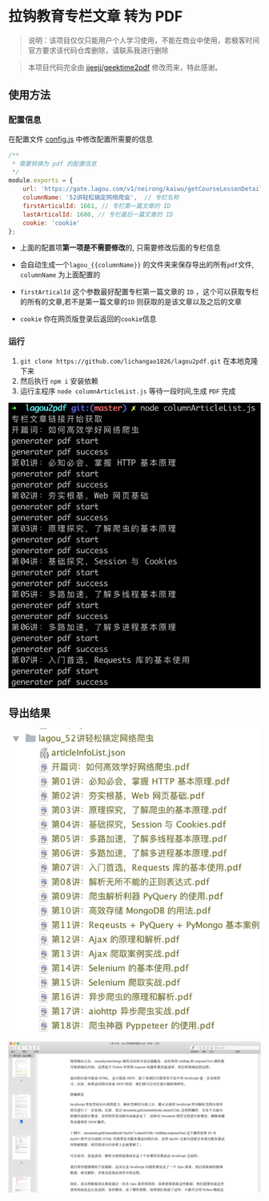 # 拉钩教育专栏文章 转为 PDF

> 说明：该项目仅仅只能用户个人学习使用，不能在商业中使用，若极客时间官方要求该代码仓库删除，请联系我进行删除

> 本项目代码完全由 [jjeejj/geektime2pdf](https://github.com/jjeejj/geektime2pdf) 修改而来，特此感谢。

## 使用方法

### 配置信息

在配置文件 [config.js](./config.js) 中修改配置所需要的信息

```js
/**
 * 需要转换为 pdf 的配置信息 
 */
module.exports = {
    url: 'https://gate.lagou.com/v1/neirong/kaiwu/getCourseLessonDetail',  // 该配置项不需要改动
    columnName: '52讲轻松搞定网络爬虫',  // 专栏名称
    firstArticalId: 1661, // 专栏第一篇文章的 ID
    lastArticalId: 1680, // 专栏最后一篇文章的 ID
    cookie: 'cookie'
};
```

* 上面的配置项**第一项是不需要修改**的, 只需要修改后面的专栏信息

* 会自动生成一个`lagou_{{columnName}}` 的文件夹来保存导出的所有`pdf`文件, `columnName` 为上面配置的

* `firstArticalId` 这个参数最好配置专栏第一篇文章的 `ID` ，这个可以获取专栏的所有的文章,若不是第一篇文章的`ID` 则获取的是该文章以及之后的文章

* `cookie` 你在网页版登录后返回的`cookie`信息

### 运行

1. `git clone https://github.com/lichangao1826/lagou2pdf.git` 在本地克隆下来
2. 然后执行 `npm i` 安装依赖
3. 运行主程序 `node columnArticleList.js` 等待一段时间,生成 `PDF` 完成

![](./image/run.png)

## 导出结果

![](./image/filelist.png)

![](./image/content.png)